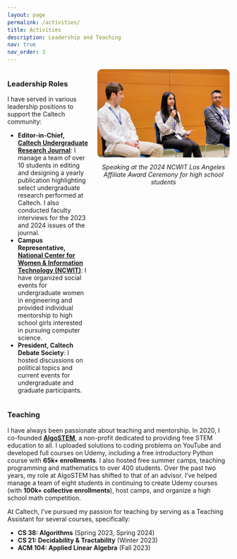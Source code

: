 ```yaml
---
layout: page
permalink: /activities/
title: Activities
description: Leadership and Teaching
nav: true
nav_order: 3
---
```

<div style="display: flex; align-items: flex-start; gap: 20px;">

  <!-- Text Content -->
  <div style="flex: 2;">
    <h3>Leadership Roles</h3>
    <p>
      I have served in various leadership positions to support the Caltech community:
    </p>
    <ul>
      <li><strong>Editor-in-Chief, <a href="https://curj.caltech.edu/">Caltech Undergraduate Research Journal</a></strong>:  
        I manage a team of over 10 students in editing and designing a yearly publication highlighting select undergraduate research performed at Caltech. 
        I also conducted faculty interviews for the 2023 and 2024 issues of the journal.
      </li>
      <li><strong>Campus Representative, <a href="https://www.aspirations.org/aic-campus-reps">National Center for Women & Information Technology (NCWIT)</a></strong>:  
        I have organized social events for undergraduate women in engineering and provided individual mentorship to high school girls interested in pursuing computer science.
      </li>
      <li><strong>President, Caltech Debate Society</strong>:  
        I hosted discussions on political topics and current events for undergraduate and graduate participants.
      </li>
    </ul>
  </div>

  <!-- Image Content -->
  <div style="flex: 1; min-width: 300px;">
    <img src="../assets/img/NCWIT.jpg" alt="NCWIT" style="width: 100%; border-radius: 10px;">
    <p style="font-style: italic; text-align: center; margin-top: 10px;">
      Speaking at the 2024 NCWIT Los Angeles Affiliate Award Ceremony for high school students
    </p>
  </div>

</div>

<h3>Teaching</h3>
<p>
  I have always been passionate about teaching and mentorship. In 2020, I co-founded 
  <strong><a href="https://www.algostem.org/">AlgoSTEM</a></strong>, a non-profit dedicated to providing free STEM education to all. 
  I uploaded solutions to coding problems on YouTube and developed full courses on Udemy, including a free introductory Python course with 
  <strong>65k+ enrollments</strong>. I also hosted free summer camps, teaching programming and mathematics to over 400 students. Over the past two years, 
  my role at AlgoSTEM has shifted to that of an advisor. I’ve helped manage a team of eight students in continuing to create Udemy courses (with 
  <strong>100k+ collective enrollments</strong>), host camps, and organize a high school math competition.
</p>
<p>
  At Caltech, I’ve pursued my passion for teaching by serving as a Teaching Assistant for several courses, specifically:
</p>
<ul>
  <li><strong>CS 38: Algorithms</strong> (Spring 2023, Spring 2024)</li>
  <li><strong>CS 21: Decidability & Tractability</strong> (Winter 2023)</li>
  <li><strong>ACM 104: Applied Linear Algebra</strong> (Fall 2023)</li>
</ul>
